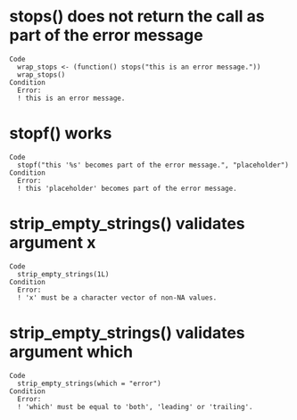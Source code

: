 # stops() does not return the call as part of the error message

    Code
      wrap_stops <- (function() stops("this is an error message."))
      wrap_stops()
    Condition
      Error:
      ! this is an error message.

# stopf() works

    Code
      stopf("this '%s' becomes part of the error message.", "placeholder")
    Condition
      Error:
      ! this 'placeholder' becomes part of the error message.

# strip_empty_strings() validates argument x

    Code
      strip_empty_strings(1L)
    Condition
      Error:
      ! 'x' must be a character vector of non-NA values.

# strip_empty_strings() validates argument which

    Code
      strip_empty_strings(which = "error")
    Condition
      Error:
      ! 'which' must be equal to 'both', 'leading' or 'trailing'.

